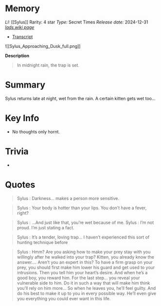 # Memory
*LI:* [[Sylus]]
Rarity: 4 star
*Type:* Secret Times
*Release date:* 2024-12-31
*[lads.wiki page](https://lads.wiki/wiki/Sylus:_Approaching_Dusk#tabber-Full)*
* [Transcript](https://lads.wiki/wiki/Approaching_Dusk_(Sylus_Secret_Time))

![[Sylus_Approaching_Dusk_full.png]]

**Description**
> In midnight rain, the trap is set.

# Summary
Sylus returns late at night, wet from the rain. A certain kitten gets wet too...

# Key Info
* No thoughts only hornt.

# Trivia
* 

# Quotes

> Sylus : Darkness… makes a person more sensitive.

> Sylus : Your body is hotter than your lips. You don’t have a fever, right?

> Sylus : …And just like that, you’re wet because of me.
> Sylus : I’m not proud. I’m just stating a fact.

> Sylus : It’s a tender, loving trap… I haven’t experienced this sort of hunting technique before

> Sylus : Hmm? Are you asking how to make your prey stay with you willingly after he walked into your trap? Kitten, you already know the answer…. Aren’t you an expert in this? To have a firm grasp on your prey, you should first make him lower his guard and get used to your intrusions. Then you tell him your heart’s desire. And when he’s a good boy, you reward him. For the last step… you reveal your vulnerable side to him. Do it in such a way that will make him think you’ll rely on him more… So when he leaves you, he’ll feel guilty. And do his best to make it up to you in every possible way. He’ll even give you everything you could ever want in this life.